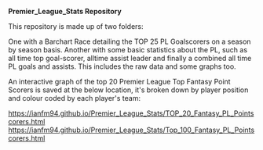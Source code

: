 **Premier_League_Stats Repository**

This repository is made up of two folders:
  
  One with a Barchart Race detailing the TOP 25 PL Goalscorers on a season by season basis. 
  Another with some basic statistics about the PL, such as all time top goal-scorer, alltime assist leader and finally a combined all time 
  PL goals and assists. This includes the raw data and some graphs too.
  
  An interactive graph of the top 20 Premier League Top Fantasy Point Scorers is saved at the below location, it's broken down by player     position and colour coded by each player's team:
  
  https://ianfm94.github.io/Premier_League_Stats/TOP_20_Fantasy_PL_Pointscorers.html
  https://ianfm94.github.io/Premier_League_Stats/Top_100_Fantasy_PL_Pointscorers.html
  

